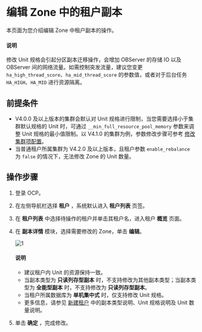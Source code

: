 # 编辑 Zone 中的租户副本

本页面为您介绍编辑 Zone 中租户副本的操作。

<main id="notice" type='explain'>
<h4>说明</h4>
<p>修改 Unit 规格会引起分区副本迁移操作，会增加 OBServer 的存储 IO 以及 OBServer 间的网络流量。如需控制突发流量，建议您变更 <code>ha_high_thread_score</code>、<code>ha_mid_thread_score</code> 的参数值，或者对于后台任务 <code>HA_HIGH</code>、<code>HA_MID</code> 进行资源隔离。</p>
</main>

## 前提条件

* V4.0.0 及以上版本的集群会默认对 Unit 规格进行限制，当您需要选择小于集群默认规格的 Unit 时，可通过 <code>__min_full_resource_pool_memory</code> 参数来调整 Unit 规格的最小值限制。以 V4.1.0 的集群为例，参数修改步骤可参考 <a href="https://www.oceanbase.com/docs/common-oceanbase-database-cn-10000000001697240">修改集群项配置</a>。
* 当普通租户所属集群为 V4.2.0 及以上版本，且租户参数 <code>enable_rebalance</code> 为 <code>false</code> 的情况下，无法修改 Zone 的 Unit 数量。

## 操作步骤

1. 登录 OCP。

2. 在左侧导航栏选择 **租户** ，系统默认进入 **租户列表** 页签。

3. 在 **租户列表** 中选择待操作的租户并单击其租户名，进入租户 **概览** 页面。

4. 在 **副本详情** 模块，选择需要修改的 Zone，单击 **编辑**。

    ![1](https://obbusiness-private.oss-cn-shanghai.aliyuncs.com/doc/img/ocp/401/%E4%BF%AE%E6%94%B9unit1.png)

    <main id="notice" type='explain'>
    <h4>说明</h4>
    <p><ul><li>建议租户内 Unit 的资源保持一致。</li><li>当副本类型为 <b>只读列存型副本</b> 时，不支持修改为其他副本类型；当副本类型为 <b>全能型副本</b> 时，不支持修改为 <b>只读列存型副本</b>。</li><li>当租户所属数据库为 <b>单机集中式</b> 时，仅支持修改 Unit 规格。</li><li>更多信息，请参见 <a href="../300.create-a-tenant.md">新建租户</a> 中的副本类型说明、Unit 规格说明及 Unit 数量说明。</li></ul></p>
    </main>

5. 单击 **确定** ，完成修改。
